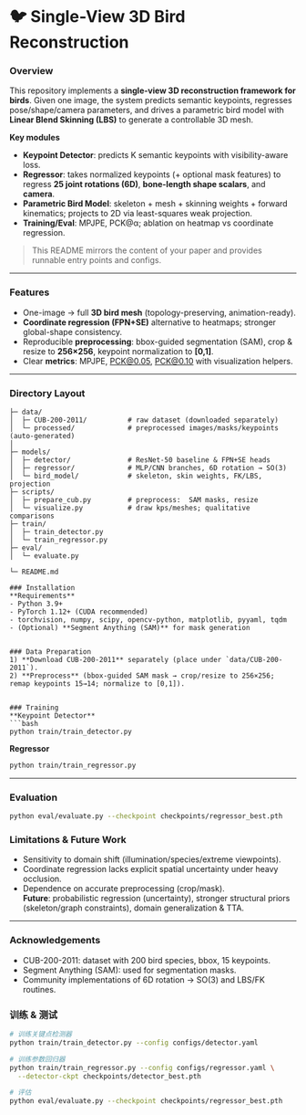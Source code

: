 # 🐦 Single-View 3D Bird Reconstruction

### Overview
This repository implements a **single-view 3D reconstruction framework for birds**. Given one image, the system predicts semantic keypoints, regresses pose/shape/camera parameters, and drives a parametric bird model with **Linear Blend Skinning (LBS)** to generate a controllable 3D mesh.

**Key modules**
- **Keypoint Detector**: predicts K semantic keypoints with visibility-aware loss.
- **Regressor**: takes normalized keypoints (+ optional mask features) to regress **25 joint rotations (6D)**, **bone-length shape scalars**, and **camera**.
- **Parametric Bird Model**: skeleton + mesh + skinning weights + forward kinematics; projects to 2D via least-squares weak projection.
- **Training/Eval**: MPJPE, PCK@α; ablation on heatmap vs coordinate regression.

> This README mirrors the content of your paper and provides runnable entry points and configs.

---

### Features
- One-image → full **3D bird mesh** (topology-preserving, animation-ready).
- **Coordinate regression (FPN+SE)** alternative to heatmaps; stronger global-shape consistency.
- Reproducible **preprocessing**: bbox-guided segmentation (SAM), crop & resize to **256×256**, keypoint normalization to **[0,1]**.
- Clear **metrics**: MPJPE, PCK@0.05, PCK@0.10 with visualization helpers.

---

### Directory Layout
```
├─ data/
│  ├─ CUB-200-2011/          # raw dataset (downloaded separately)
│  └─ processed/             # preprocessed images/masks/keypoints (auto-generated)
│  
├─ models/
│  ├─ detector/              # ResNet-50 baseline & FPN+SE heads
│  ├─ regressor/             # MLP/CNN branches, 6D rotation → SO(3)
│  └─ bird_model/            # skeleton, skin weights, FK/LBS, projection
├─ scripts/
│  ├─ prepare_cub.py         # preprocess:  SAM masks, resize
│  └─ visualize.py           # draw kps/meshes; qualitative comparisons
├─ train/
│  ├─ train_detector.py
│  └─ train_regressor.py
├─ eval/
│  └─ evaluate.py

└─ README.md

### Installation
**Requirements**
- Python 3.9+
- PyTorch 1.12+ (CUDA recommended)
- torchvision, numpy, scipy, opencv-python, matplotlib, pyyaml, tqdm
- (Optional) **Segment Anything (SAM)** for mask generation


### Data Preparation
1) **Download CUB-200-2011** separately (place under `data/CUB-200-2011`).  
2) **Preprocess** (bbox-guided SAM mask → crop/resize to 256×256; remap keypoints 15→14; normalize to [0,1]).
```
```

### Training
**Keypoint Detector**
```bash
python train/train_detector.py 
```
**Regressor**
```bash
python train/train_regressor.py 
```

---

### Evaluation
```bash
python eval/evaluate.py --checkpoint checkpoints/regressor_best.pth
```


### Limitations & Future Work
- Sensitivity to domain shift (illumination/species/extreme viewpoints).  
- Coordinate regression lacks explicit spatial uncertainty under heavy occlusion.  
- Dependence on accurate preprocessing (crop/mask).  
**Future**: probabilistic regression (uncertainty), stronger structural priors (skeleton/graph constraints), domain generalization & TTA.

---

### Acknowledgements
- CUB-200-2011: dataset with 200 bird species, bbox, 15 keypoints.  
- Segment Anything (SAM): used for segmentation masks.  
- Community implementations of 6D rotation → SO(3) and LBS/FK routines.

### 训练 & 测试
```bash
# 训练关键点检测器
python train/train_detector.py --config configs/detector.yaml

# 训练参数回归器
python train/train_regressor.py --config configs/regressor.yaml \
  --detector-ckpt checkpoints/detector_best.pth

# 评估
python eval/evaluate.py --checkpoint checkpoints/regressor_best.pth
```

